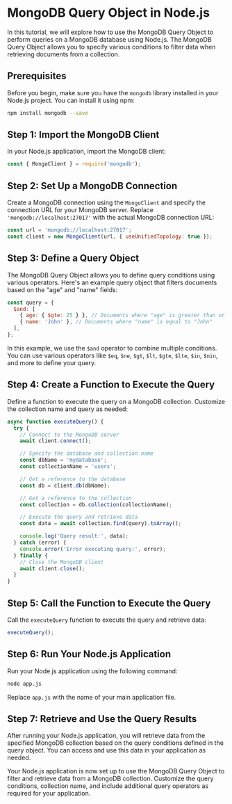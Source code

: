 # MongoDB Query Object in Node.js

In this tutorial, we will explore how to use the MongoDB Query Object to perform queries on a MongoDB database using Node.js. The MongoDB Query Object allows you to specify various conditions to filter data when retrieving documents from a collection.

## Prerequisites

Before you begin, make sure you have the `mongodb` library installed in your Node.js project. You can install it using npm:

```bash
npm install mongodb --save
```

## Step 1: Import the MongoDB Client

In your Node.js application, import the MongoDB client:

```javascript
const { MongoClient } = require('mongodb');
```

## Step 2: Set Up a MongoDB Connection

Create a MongoDB connection using the `MongoClient` and specify the connection URL for your MongoDB server. Replace `'mongodb://localhost:27017'` with the actual MongoDB connection URL:

```javascript
const url = 'mongodb://localhost:27017';
const client = new MongoClient(url, { useUnifiedTopology: true });
```

## Step 3: Define a Query Object

The MongoDB Query Object allows you to define query conditions using various operators. Here's an example query object that filters documents based on the "age" and "name" fields:

```javascript
const query = {
  $and: [
    { age: { $gte: 25 } }, // Documents where "age" is greater than or equal to 25
    { name: 'John' }, // Documents where "name" is equal to "John"
  ],
};
```

In this example, we use the `$and` operator to combine multiple conditions. You can use various operators like `$eq`, `$ne`, `$gt`, `$lt`, `$gte`, `$lte`, `$in`, `$nin`, and more to define your query.

## Step 4: Create a Function to Execute the Query

Define a function to execute the query on a MongoDB collection. Customize the collection name and query as needed:

```javascript
async function executeQuery() {
  try {
    // Connect to the MongoDB server
    await client.connect();

    // Specify the database and collection name
    const dbName = 'mydatabase';
    const collectionName = 'users';

    // Get a reference to the database
    const db = client.db(dbName);

    // Get a reference to the collection
    const collection = db.collection(collectionName);

    // Execute the query and retrieve data
    const data = await collection.find(query).toArray();

    console.log('Query result:', data);
  } catch (error) {
    console.error('Error executing query:', error);
  } finally {
    // Close the MongoDB client
    await client.close();
  }
}
```

## Step 5: Call the Function to Execute the Query

Call the `executeQuery` function to execute the query and retrieve data:

```javascript
executeQuery();
```

## Step 6: Run Your Node.js Application

Run your Node.js application using the following command:

```bash
node app.js
```

Replace `app.js` with the name of your main application file.

## Step 7: Retrieve and Use the Query Results

After running your Node.js application, you will retrieve data from the specified MongoDB collection based on the query conditions defined in the query object. You can access and use this data in your application as needed.

Your Node.js application is now set up to use the MongoDB Query Object to filter and retrieve data from a MongoDB collection. Customize the query conditions, collection name, and include additional query operators as required for your application.